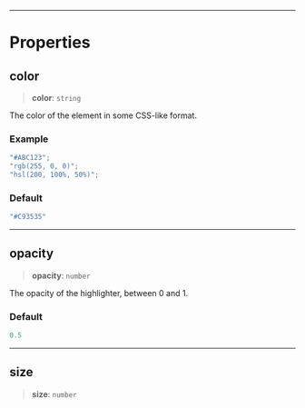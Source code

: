 ***

# Properties

## color

> **color**: `string`

The color of the element in some CSS-like format.

### Example

```typescript
"#ABC123";
"rgb(255, 0, 0)";
"hsl(200, 100%, 50%)";
```

### Default

```ts
"#C93535"
```

***

## opacity

> **opacity**: `number`

The opacity of the highlighter, between 0 and 1.

### Default

```ts
0.5
```

***

## size

> **size**: `number`
